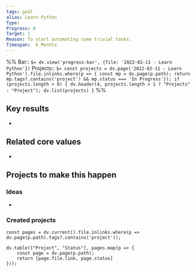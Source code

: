 ```yaml
---
tags: goal
alias: Learn Python
Type: 
Progress: 0
Target: 1
Reason: To start automating some trivial tasks.
Timespan:  6 Months
---
```

%%
Bar:: `$= dv.view('progress-bar', {file: '2022-02-11 - Learn Python'})`
Projects:: `$= const projects = dv.page('2022-02-11 - Learn Python').file.inlinks.where(p => { const mp = dv.page(p.path); return mp.tags?.contains('project') && mp.status === 'In Progress'}); if (projects.length > 0) { dv.header(4, projects.length > 1 ? "Projects" : "Project"); dv.list(projects) }`
%%


## Key results
- 


## Related core values
- 

## Projects to make this happen
### Ideas
- 

### Created projects
```dataviewjs
const pages = dv.current().file.inlinks.where(p => dv.page(p.path).tags?.contains('project'));

dv.table(["Project", "Status"], pages.map(p => {
	const page = dv.page(p.path); 
	return [page.file.link, page.status]
}));
```
